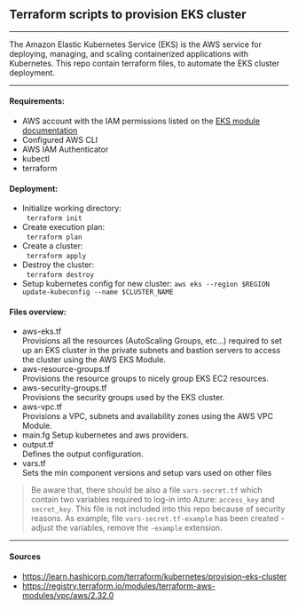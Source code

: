 ## Terraform scripts to provision EKS cluster #
***


The Amazon Elastic Kubernetes Service (EKS) is the AWS service for deploying, managing, and scaling containerized applications with Kubernetes. This repo contain terraform files, to automate the EKS cluster deployment.
***

#### Requirements:
- AWS account with the IAM permissions listed on the [EKS module documentation](https://github.com/terraform-aws-modules/terraform-aws-eks/blob/master/docs/iam-permissions.md)
- Configured AWS CLI
- AWS IAM Authenticator
- kubectl
- terraform

#### Deployment:
- Initialize working directory:  
``` terraform init```
- Create execution plan:  
``` terraform plan```
- Create a cluster:  
``` terraform apply```
- Destroy the cluster:  
``` terraform destroy```
- Setup kubernetes config for new cluster:
```aws eks --region $REGION update-kubeconfig --name $CLUSTER_NAME```

#### Files overview:
- aws-eks.tf   
Provisions all the resources (AutoScaling Groups, etc...) required to set up an EKS cluster in the private subnets and bastion servers to access the cluster using the AWS EKS Module.
- aws-resource-groups.tf  
Provisions the resource groups to nicely group EKS EC2 resources.
- aws-security-groups.tf  
Provisions the security groups used by the EKS cluster.
- aws-vpc.tf  
Provisions a VPC, subnets and availability zones using the AWS VPC Module.
- main.fg
Setup kubernetes and aws providers.
- output.tf  
Defines the output configuration.
- vars.tf  
Sets the min component versions and setup vars used on other files
> Be aware that, there should be also a file `vars-secret.tf` which contain two variables required to log-in into Azure: `access_key` and `secret_key`.  This file is not included into this repo because of security reasons. As example, file `vars-secret.tf-example` has been created - adjust the variables, remove the `-example` extension.

***

#### Sources
- https://learn.hashicorp.com/terraform/kubernetes/provision-eks-cluster
- https://registry.terraform.io/modules/terraform-aws-modules/vpc/aws/2.32.0